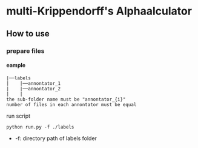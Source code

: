 # multi-Krippendorff's Alphaalculator

## How to use

### prepare files

#### eample
```
|──labels
|    |──annontator_1
|    |──annontator_2
|    |
the sub-folder name must be "annontator_{i}"
number of files in each annontator must be equal
```
run script
```
python run.py -f ./labels
```
* -f: directory path of labels folder
